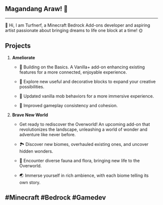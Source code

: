 ## Magandang Araw! 👋

---

👋 Hi, I am Turfnerf, a Minecraft Bedrock Add-ons developer and aspiring artist passionate about bringing dreams to life one block at a time! 🌞

## Projects
1. **Ameliorate**
    - 🔧 Building on the Basics. A Vanilla+ add-on enhancing existing features for a more connected, enjoyable experience.

    - 🧱  Explore new useful and decorative blocks to expand your creative possibilities.
    - 🐖 Updated vanilla mob behaviors for a more immersive experience.
    - 🔧 Improved gameplay consistency and cohesion.

2. **Brave New World**
     - Get ready to rediscover the Overworld! An upcoming add-on that revolutionizes the landscape, unleashing a world of wonder and adventure like never before.

     - 🏞️ Discover new biomes, overhauled existing ones, and uncover hidden wonders.
    - 🐗 Encounter diverse fauna and flora, bringing new life to the Overworld.
    - 🌏 Immerse yourself in rich ambience, with each biome telling its own story.

#Minecraft #Bedrock #Gamedev
---
